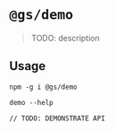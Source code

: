 # `@gs/demo`

> TODO: description

## Usage

```
npm -g i @gs/demo

demo --help

// TODO: DEMONSTRATE API
```
